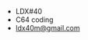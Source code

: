 - LDX#40
- C64 coding
- ldx40m@gmail.com
<!---
LDX-40/LDX-40 is a ✨ special ✨ repository because its `README.md` (this file) appears on your GitHub profile.
You can click the Preview link to take a look at your changes.
--->
